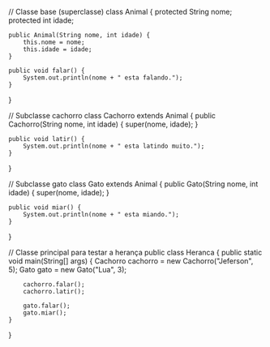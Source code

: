 // Classe base (superclasse)
class Animal {
    protected String nome;
    protected int idade;

    public Animal(String nome, int idade) {
        this.nome = nome;
        this.idade = idade;
    }

    public void falar() {
        System.out.println(nome + " esta falando.");
    }
}

// Subclasse cachorro
class Cachorro extends Animal {
    public Cachorro(String nome, int idade) {
        super(nome, idade);
    }

    public void latir() {
        System.out.println(nome + " esta latindo muito.");
    }
}

// Subclasse gato
class Gato extends Animal {
    public Gato(String nome, int idade) {
        super(nome, idade);
    }

    public void miar() {
        System.out.println(nome + " esta miando.");
    }
}

// Classe principal para testar a herança
public class Heranca {
    public static void main(String[] args) {
        Cachorro cachorro = new Cachorro("Jeferson", 5);
        Gato gato = new Gato("Lua", 3);

        cachorro.falar();
        cachorro.latir();

        gato.falar();
        gato.miar();
    }
}
